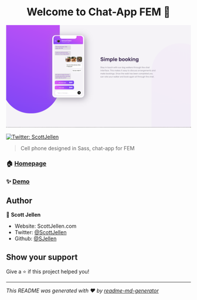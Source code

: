 <h1 align="center">Welcome to Chat-App FEM 👋</h1>

![screenshot](https://github.com/SJellen/chat-app/blob/master/ScreenShot.png)
<p>
  <a href="https://twitter.com/ScottJellen" target="_blank">
    <img alt="Twitter: ScottJellen" src="https://img.shields.io/twitter/follow/ScottJellen.svg?style=social" />
  </a>
</p>

> Cell phone designed in Sass, chat-app for FEM

### 🏠 [Homepage](https://chat-app-beta.vercel.app/)

### ✨ [Demo](https://chat-app-beta.vercel.app/)

## Author

👤 **Scott Jellen**

* Website: ScottJellen.com
* Twitter: [@ScottJellen](https://twitter.com/ScottJellen)
* Github: [@SJellen](https://github.com/SJellen)

## Show your support

Give a ⭐️ if this project helped you!

***
_This README was generated with ❤️ by [readme-md-generator](https://github.com/kefranabg/readme-md-generator)_
